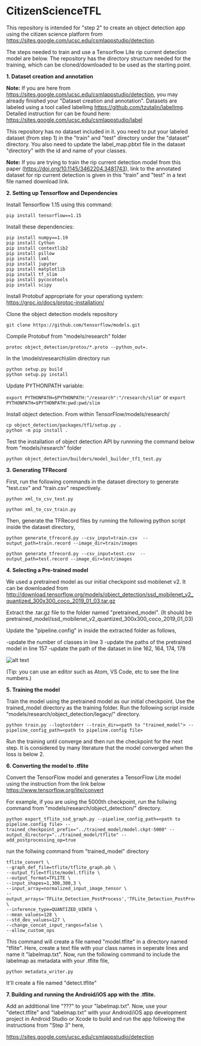 # CitizenScienceTFL

This repository is intended for "step 2" to create an object detection app using the citizen science platform from https://sites.google.com/ucsc.edu/csmlappstudio/detection. 

The steps needed to train and use a Tensorflow Lite rip current detection model are below. The repository has the directory structure needed for the training, which can be cloned/downloaded to be used as the starting point.

**1. Dataset creation and annotation**

**Note:** If you are here from https://sites.google.com/ucsc.edu/csmlappstudio/detection, you may already finished your "Dataset creation and annotation". 
Datasets are labeled using a tool called labelImg https://github.com/tzutalin/labelImg. Detailed instruction for can be found here: https://sites.google.com/ucsc.edu/csmlappstudio/label

This repository has no dataset included in it. you need to put your labeled dataset (from step 1) in the "train" and "test" directory under the "dataset" directory. You also need to update the label_map.pbtxt file in the dataset "directory" with the id and name of your classes.

**Note:** If you are trying to train the rip current detection model from this paper (https://doi.org/10.1145/3462204.3481743), link to the annotated dataset for rip current detection is given in this "train" and "test" in a text file named download link.

**2. Setting up Tensorflow and Dependencies**

Install Tensorflow 1.15 using this command:

```pip install tensorflow==1.15```

Install these dependencies:

```
pip install numpy==1.19
pip install Cython 
pip install contextlib2
pip install pillow 
pip install lxml 
pip install jupyter 
pip install matplotlib 
pip install tf_slim 
pip install pycocotools
pip install scipy
```

Install Protobuf appropriate for your operationg system:
https://grpc.io/docs/protoc-installation/

Clone the object detection models repository

```git clone https://github.com/tensorflow/models.git```

Compile Protobuf from "models/research" folder

```protoc object_detection/protos/*.proto --python_out=.```

In the \models\research\slim directory run

```
python setup.py build
python setup.py install
```

Update PYTHONPATH variable:

```export PYTHONPATH=$PYTHONPATH:"/research":"/research/slim"```
or
```export PYTHONPATH=$PYTHONPATH:pwd:pwd/slim```

Install object detection. From within TensorFlow/models/research/

```
cp object_detection/packages/tf1/setup.py .
python -m pip install .
```

Test the installation of object detection API by runnning the command below from "models/research" folder

```python object_detection/builders/model_builder_tf1_test.py```

**3. Generating TFRecord**

First, run the following commands in the dataset directory to generate "test.csv" and "train.csv" respectively. 

```python xml_to_csv_test.py```

```python xml_to_csv_train.py```


Then, generate the TFRecord files by running the following python script inside the dataset directory,

```python generate_tfrecord.py --csv_input=train.csv  --output_path=train.record --image_dir=train/images```

```python generate_tfrecord.py --csv_input=test.csv  --output_path=test.record --image_dir=test/images```

**4. Selecting a Pre-trained model**

We used a pretrained model as our initial checkpoint ssd mobilenet v2. It can be downloaded from http://download.tensorflow.org/models/object_detection/ssd_mobilenet_v2_quantized_300x300_coco_2019_01_03.tar.gz

Extract the .tar.gz file to the folder named "pretrained_model". (It should be pretrained_model/ssd_mobilenet_v2_quantized_300x300_coco_2019_01_03)

Update the "pipeline.config" in inside the extracted folder as follows,

-update the number of classes in line 3
-update the paths of the pretrained model in line 157
-update the path of the dataset in line 162, 164, 174, 178

![alt text](pipeline_config.png?raw=true)

(Tip: you can use an editor such as Atom, VS Code, etc to see the line numbers.)

**5. Training the model**

Train the model using the pretrained model as our initial checkpoint. Use the trained_model directory as the training folder. Run the following script inside "models/research/object_detection/legacy/" directory.

```python train.py --logtostderr --train_dir=<path to "trained_model"> --pipeline_config_path=<path to pipeline.config file>```

Run the training until converge and then run the checkpoint for the next step. It is considered by many literature that the model converged when the loss is below 2.

**6. Converting the model to .tflite**

Convert the TensorFlow model and generates a TensorFlow Lite model using the instruction from the link below
https://www.tensorflow.org/lite/convert

For example, if you are using the 5000th checkpoint, run the follwing command from "models/research/object_detection/" directory.

```python export_tflite_ssd_graph.py --pipeline_config_path=<path to pipeline.config file> --trained_checkpoint_prefix="../trained_model/model.ckpt-5000" --output_directory="../trained_model/tflite" --add_postprocessing_op=true```

run the follwing command from "trained_model" directory

```
tflite_convert \
--graph_def_file=tflite/tflite_graph.pb \
--output_file=tflite/model.tflite \
--output_format=TFLITE \
--input_shapes=1,300,300,3 \
--input_array=normalized_input_image_tensor \
--output_arrays='TFLite_Detection_PostProcess','TFLite_Detection_PostProcess:1','TFLite_Detection_PostProcess:2','TFLite_Detection_PostProcess:3' \
--inference_type=QUANTIZED_UINT8 \
--mean_values=128 \
--std_dev_values=127 \
--change_concat_input_ranges=false \
--allow_custom_ops
```

This command will create a file named "model.tflite" in a directory named "tflite". Here, create a text file with your class names in seperate lines and name it "labelmap.txt". Now, run the following command to include the labelmap as metadata with your .tflite file,

```python metadata_writer.py```

It'll create a file named "detect.tflite"

**7. Building and running the Android/iOS app with the .tflite.**

Add an additional line "???" to your "labelmap.txt". Now, use your "detect.tflite" and "labelmap.txt" with your Android/iOS app development project in Android Studio or Xcode to build and run the app following the instructions from "Step 3" here, 

https://sites.google.com/ucsc.edu/csmlappstudio/detection
